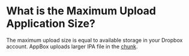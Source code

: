 # What is the Maximum Upload Application Size?
The maximum upload size is equal to available storage in your Dropbox account. AppBox uploads larger IPA file in the [chunk](/Features/uploadchunksize/).